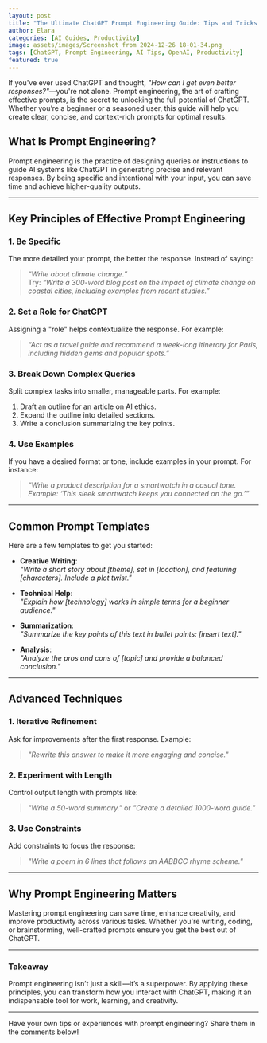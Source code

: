 ```yaml
---
layout: post
title: "The Ultimate ChatGPT Prompt Engineering Guide: Tips and Tricks for Better Outputs"
author: Elara
categories: [AI Guides, Productivity]
image: assets/images/Screenshot from 2024-12-26 18-01-34.png
tags: [ChatGPT, Prompt Engineering, AI Tips, OpenAI, Productivity]
featured: true
---
```


If you've ever used ChatGPT and thought, *"How can I get even better responses?"*—you're not alone. Prompt engineering, the art of crafting effective prompts, is the secret to unlocking the full potential of ChatGPT. Whether you’re a beginner or a seasoned user, this guide will help you create clear, concise, and context-rich prompts for optimal results.

## What Is Prompt Engineering?

Prompt engineering is the practice of designing queries or instructions to guide AI systems like ChatGPT in generating precise and relevant responses. By being specific and intentional with your input, you can save time and achieve higher-quality outputs.

---

## Key Principles of Effective Prompt Engineering

### 1. Be Specific
The more detailed your prompt, the better the response. Instead of saying:
> *“Write about climate change.”*  
Try:
> *“Write a 300-word blog post on the impact of climate change on coastal cities, including examples from recent studies.”*

### 2. Set a Role for ChatGPT
Assigning a "role" helps contextualize the response. For example:
> *“Act as a travel guide and recommend a week-long itinerary for Paris, including hidden gems and popular spots.”*

### 3. Break Down Complex Queries
Split complex tasks into smaller, manageable parts. For example:
1. Draft an outline for an article on AI ethics.  
2. Expand the outline into detailed sections.  
3. Write a conclusion summarizing the key points.

### 4. Use Examples
If you have a desired format or tone, include examples in your prompt. For instance:
> *“Write a product description for a smartwatch in a casual tone. Example: ‘This sleek smartwatch keeps you connected on the go.’”*

---

## Common Prompt Templates

Here are a few templates to get you started:

- **Creative Writing**:  
  *"Write a short story about [theme], set in [location], and featuring [characters]. Include a plot twist."*

- **Technical Help**:  
  *"Explain how [technology] works in simple terms for a beginner audience."*

- **Summarization**:  
  *"Summarize the key points of this text in bullet points: [insert text]."*

- **Analysis**:  
  *"Analyze the pros and cons of [topic] and provide a balanced conclusion."*

---

## Advanced Techniques

### 1. Iterative Refinement
Ask for improvements after the first response. Example:
> *"Rewrite this answer to make it more engaging and concise."*

### 2. Experiment with Length
Control output length with prompts like:
> *"Write a 50-word summary."* or *"Create a detailed 1000-word guide."*

### 3. Use Constraints
Add constraints to focus the response:
> *"Write a poem in 6 lines that follows an AABBCC rhyme scheme."*

---

## Why Prompt Engineering Matters

Mastering prompt engineering can save time, enhance creativity, and improve productivity across various tasks. Whether you're writing, coding, or brainstorming, well-crafted prompts ensure you get the best out of ChatGPT.

---

### Takeaway

Prompt engineering isn’t just a skill—it’s a superpower. By applying these principles, you can transform how you interact with ChatGPT, making it an indispensable tool for work, learning, and creativity.

---

Have your own tips or experiences with prompt engineering? Share them in the comments below!

